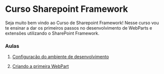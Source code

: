 # Curso Sharepoint Framework
Seja muito bem vindo ao Curso de Sharepoint Framework!
Nesse curso vou te ensinar a dar os primeiros passos no desenvolvimento de WebParts e extensões utilizando o SharePoint Framework.

### Aulas
1. [Configuração do ambiente de desenvolvimento](https://github.com/rogeriomattos/curso-sharepoint-framework/tree/master/01%20-%20Configura%C3%A7%C3%A3o%20do%20ambiente%20de%20desenvolvimento)

2. [Criando a primeira WebPart](https://github.com/rogeriomattos/curso-sharepoint-framework/tree/master/02%20-%20Criando%20a%20primeira%20WebPart)
